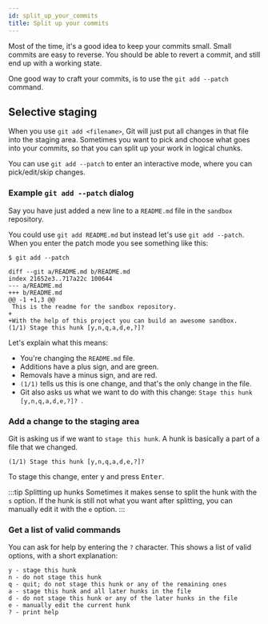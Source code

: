 ```yaml
---
id: split_up_your_commits
title: Split up your commits
---
```


Most of the time, it's a good idea to keep your commits small.
Small commits are easy to reverse.
You should be able to revert a commit, and still end up with a working state.

One good way to craft your commits, is to use the `git add --patch` command.

## Selective staging

When you use `git add <filename>`, Git will just put all changes in that file into the staging area.
Sometimes you want to pick and choose what goes into your commits, so that you can split up your work in logical chunks.

You can use `git add --patch` to enter an interactive mode, where you can pick/edit/skip changes.

### Example `git add --patch` dialog

Say you have just added a new line to a `README.md` file in the `sandbox` repository.

You could use `git add README.md` but instead let's use `git add --patch`.
When you enter the patch mode you see something like this:

```git
$ git add --patch

diff --git a/README.md b/README.md
index 21652e3..717a22c 100644
--- a/README.md
+++ b/README.md
@@ -1 +1,3 @@
 This is the readme for the sandbox repository.
+
+With the help of this project you can build an awesome sandbox.
(1/1) Stage this hunk [y,n,q,a,d,e,?]?
```

Let's explain what this means:

- You're changing the `README.md` file.
- Additions have a plus sign, and are green.
- Removals have a minus sign, and are red.
- `(1/1)` tells us this is one change, and that's the only change in the file.
- Git also asks us what we want to do with this change: `Stage this hunk [y,n,q,a,d,e,?]? `.

### Add a change to the staging area

Git is asking us if we want to `stage this hunk`.
A hunk is basically a part of a file that we changed.

```git
(1/1) Stage this hunk [y,n,q,a,d,e,?]?
```

To stage this change, enter <kbd>y</kbd> and press <kbd>Enter</kbd>.

:::tip Splitting up hunks
Sometimes it makes sense to split the hunk with the `s` option.
If the hunk is still not what you want after splitting, you can manually edit it with the `e` option.
:::

### Get a list of valid commands

You can ask for help by entering the `?` character.
This shows a list of valid options, with a short explanation:

```git
y - stage this hunk
n - do not stage this hunk
q - quit; do not stage this hunk or any of the remaining ones
a - stage this hunk and all later hunks in the file
d - do not stage this hunk or any of the later hunks in the file
e - manually edit the current hunk
? - print help
```
